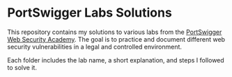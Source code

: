 # PortSwigger Labs Solutions

This repository contains my solutions to various labs from the [PortSwigger Web Security Academy](https://portswigger.net/web-security). The goal is to practice and document different web security vulnerabilities in a legal and controlled environment.

Each folder includes the lab name, a short explanation, and steps I followed to solve it.
